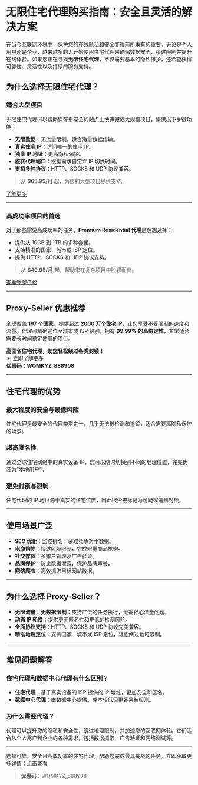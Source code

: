 # 无限住宅代理购买指南：安全且灵活的解决方案

在当今互联网环境中，保护您的在线隐私和安全变得前所未有的重要。无论是个人用户还是企业，越来越多的人开始使用住宅代理来确保数据安全、绕过限制并提升在线体验。如果您正在寻找**无限住宅代理**，不仅需要基本的隐私保护，还希望获得可靠性、灵活性以及持续的服务支持。

## 为什么选择无限住宅代理？

### 适合大型项目
无限住宅代理可以帮助您在更安全的站点上快速完成大规模项目，提供以下关键功能：

- **无限数据**：无流量限制，适合海量数据传输。
- **真实住宅 IP**：访问唯一的住宅 IP。
- **独享 IP 地址**：更高隐私保护。
- **旋转代理端口**：根据需求自定义 IP 切换时间。
- **支持多种协议**：HTTP、SOCKS 和 UDP 协议兼容。

> 从 **$65.95/月** 起，为您的大型项目提供支持。

[了解更多](https://bit.ly/proxy-seller-coupon)

---

### 高成功率项目的首选
对于那些需要高成功率的任务，**Premium Residential 代理**是理想选择：

- 提供从 10GB 到 1TB 的多种套餐。
- 支持精准的国家、城市或 ISP 定位。
- 提供 HTTP、SOCKS 和 UDP 协议支持。

> 从 **$49.95/月** 起，帮助您在复杂项目中脱颖而出。

[查看完整价格](https://bit.ly/proxy-seller-coupon)

---

## Proxy-Seller 优惠推荐

全球覆盖 **197 个国家**，提供超过 **2000 万个住宅 IP**，让您享受不受限制的速度和流量。代理可精确定位至城市或 ISP 级别，拥有 **99.99% 的高稳定性**，非常适合需要长时间稳定使用的项目。

**高匿名住宅代理，助您轻松绕过各类封锁！**  
☞ [立即了解更多](https://bit.ly/proxy-seller-coupon)  
**优惠码：WQMKYZ_888908**

---

## 住宅代理的优势

### 最大程度的安全与最低风险
住宅代理是最安全的代理类型之一，几乎无法被检测和追踪，适合需要高隐私保护的场景。

### 超高匿名性
通过全球住宅网络中的真实设备 IP，您可以随时切换到不同的地理位置，完美伪装为“本地用户”。

### 避免封锁与限制
住宅代理的 IP 地址源于真实的住宅位置，因此很少被标记为可疑或遭到封锁。

---

## 使用场景广泛

- **SEO 优化**：监控排名，获取竞争对手数据。
- **电商购物**：绕过区域限制，完成限量商品抢购。
- **社交媒体**：多账户管理及广告验证。
- **品牌保护**：防止数据泄露，保护品牌声誉。
- **网络爬虫**：高效抓取目标网站数据。

---

## 为什么选择 Proxy-Seller？

- **无限流量，无数据限制**：支持广泛的任务执行，无需担心流量问题。
- **动态 IP 轮换**：提供更高匿名性和更低的检测风险。
- **全面协议支持**：HTTP、SOCKS 和 UDP 协议完美兼容。
- **精准地理定位**：支持国家、城市或 ISP 定位，轻松绕过地域限制。

---

## 常见问题解答

### 住宅代理和数据中心代理有什么区别？
- **住宅代理**：基于真实设备的 ISP 提供的 IP 地址，更加安全和匿名。
- **数据中心代理**：由数据中心提供，成本较低但更容易被检测。

### 为什么需要代理？
代理可以提升您的隐私和安全性，绕过地理限制，并加速您的互联网体验。它们适合从个人用户到企业的各种需求，包括数据抓取、广告验证和网络测试等。

---

选择可靠、安全且高成功率的住宅代理，帮助您完成最具挑战的任务。立即获取更多详情：[点击查看](https://bit.ly/proxy-seller-coupon)

> **优惠码**：WQMKYZ_888908
